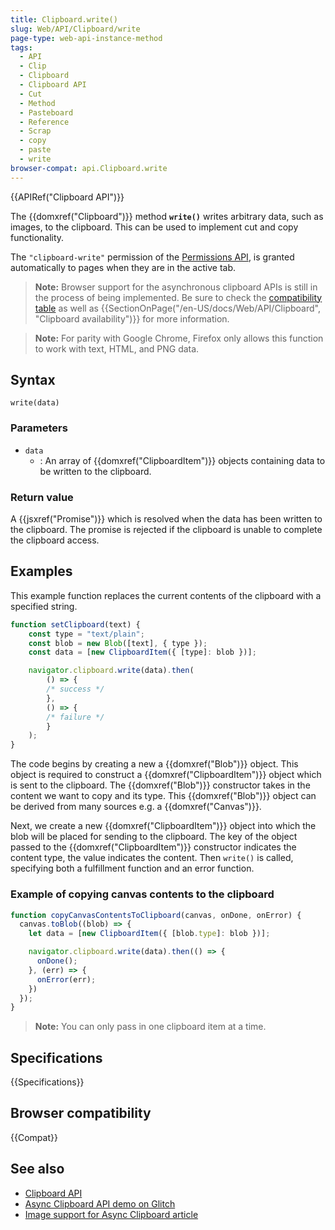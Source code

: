 ```yaml
---
title: Clipboard.write()
slug: Web/API/Clipboard/write
page-type: web-api-instance-method
tags:
  - API
  - Clip
  - Clipboard
  - Clipboard API
  - Cut
  - Method
  - Pasteboard
  - Reference
  - Scrap
  - copy
  - paste
  - write
browser-compat: api.Clipboard.write
---
```


{{APIRef("Clipboard API")}}

The {{domxref("Clipboard")}} method
**`write()`** writes arbitrary data, such as images, to the
clipboard. This can be used to implement cut and copy functionality.

The `"clipboard-write"` permission of the [Permissions API](/en-US/docs/Web/API/Permissions_API), is granted
automatically to pages when they are in the active tab.

> **Note:** Browser support for the asynchronous clipboard APIs is still
> in the process of being implemented. Be sure to check the [compatibility table](#browser_compatibility) as well as
> {{SectionOnPage("/en-US/docs/Web/API/Clipboard", "Clipboard availability")}} for more
> information.

> **Note:** For parity with Google Chrome, Firefox only allows this function to work with text, HTML, and PNG data.

## Syntax

```js-nolint
write(data)
```

### Parameters

- `data`
  - : An array of {{domxref("ClipboardItem")}} objects containing data to be written to
    the clipboard.

### Return value

A {{jsxref("Promise")}} which is resolved when the data has been written to the
clipboard. The promise is rejected if the clipboard is unable to complete the clipboard
access.

## Examples

This example function replaces the current contents of the clipboard with a specified
string.

```js
function setClipboard(text) {
    const type = "text/plain";
    const blob = new Blob([text], { type });
    const data = [new ClipboardItem({ [type]: blob })];

    navigator.clipboard.write(data).then(
        () => {
        /* success */
        },
        () => {
        /* failure */
        }
    );
}
```

The code begins by creating a new a {{domxref("Blob")}} object. This object is
required to construct a {{domxref("ClipboardItem")}} object which is sent to the
clipboard. The {{domxref("Blob")}} constructor takes in the content we want to copy
and its type. This {{domxref("Blob")}} object can be derived from many sources e.g. a {{domxref("Canvas")}}.

Next, we create a new {{domxref("ClipboardItem")}} object into which the blob will be placed for sending to the clipboard.
The key of the object passed to the {{domxref("ClipboardItem")}} constructor indicates the content type, the value indicates the content. Then `write()` is called, specifying both a fulfillment function
and an error function.

### Example of copying canvas contents to the clipboard

```js
function copyCanvasContentsToClipboard(canvas, onDone, onError) {
  canvas.toBlob((blob) => {
    let data = [new ClipboardItem({ [blob.type]: blob })];

    navigator.clipboard.write(data).then(() => {
      onDone();
    }, (err) => {
      onError(err);
    })
  });
}
```

> **Note:** You can only pass in one clipboard item at a time.

## Specifications

{{Specifications}}

## Browser compatibility

{{Compat}}

## See also

- [Clipboard API](/en-US/docs/Web/API/Clipboard_API)
- [Async Clipboard API demo on Glitch](https://async-clipboard-api.glitch.me/)
- [Image support for Async Clipboard article](https://web.dev/async-clipboard/)
